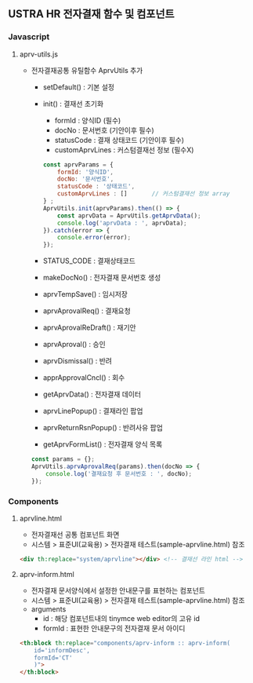 ## USTRA HR 전자결재 함수 및 컴포넌트

### Javascript

1. aprv-utils.js
    * 전자결재공통 유틸함수 AprvUtils 추가
        * setDefault() : 기본 설정
        * init() : 결재선 초기화
            * formId : 양식ID (필수)
            * docNo : 문서번호 (기안이후 필수)
            * statusCode : 결재 상태코드 (기안이후 필수)
            * customAprvLines : 커스텀결재선 정보 (필수X)
        
            ```js
            const aprvParams = {
                formId: '양식ID',
                docNo: '문서번호',
                statusCode : '상태코드',
                customAprvLines : []       // 커스텀결재선 정보 array
            } ;
            AprvUtils.init(aprvParams).then(() => {
                const aprvData = AprvUtils.getAprvData();
                console.log('aprvData : ', aprvData);
            }).catch(error => {
                console.error(error);
            });
            ```
        
        * STATUS_CODE : 결재상태코드
        * makeDocNo() : 전자결재 문서번호 생성
        * aprvTempSave() : 임시저장
        * aprvAprovalReq() : 결재요청
        * aprvAprovalReDraft() : 재기안
        * aprvAproval() : 승인
        * aprvDismissal() : 반려
        * apprApprovalCncl() : 회수
        * getAprvData() : 전자결재 데이터
        * aprvLinePopup() : 결재라인 팝업
        * aprvReturnRsnPopup() : 반려사유 팝업
        * getAprvFormList() : 전자결재 양식 목록
        
        ```js
        const params = {};
        AprvUtils.aprvAprovalReq(params).then(docNo => {
            console.log('결재요청 후 문서번호 : ', docNo);
        });
        ```

### Components

1. aprvline.html
    * 전자결재선 공통 컴포넌트 화면
    * 시스템 > 표준UI(교육용) > 전자결재 테스트(sample-aprvline.html) 참조
    
    ```html
    <div th:replace="system/aprvline"></div> <!-- 결재선 라인 html -->
    ```

2. aprv-inform.html
    * 전자결재 문서양식에서 설정한 안내문구를 표현하는 컴포넌트
    * 시스템 > 표준UI(교육용) > 전자결재 테스트(sample-aprvline.html) 참조
    * arguments
        * id : 해당 컴포넌트내의 tinymce web editor의 고유 id
        * formId : 표현한 안내문구의 전자결재 문서 아이디

    ```html
    <th:block th:replace="components/aprv-inform :: aprv-inform(
        id='informDesc',
        formId='CT'
        )">
    </th:block>
    ```